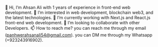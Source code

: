 👋 Hi, I’m Ahsan Ali with 1 years of experience in front-end web development.
👀 I’m interested in web development, blockchain web3, and the latest technologies.
🌱 I’m currently working with Next.js and React.js front-end web development.
💞️ I’m looking to collaborate with other Developers.
📫 How to reach me?
you can reach me through my email (panhwerahsanali54@gmail.com).
you can DM me through my Whatsapp (+923243916902).
